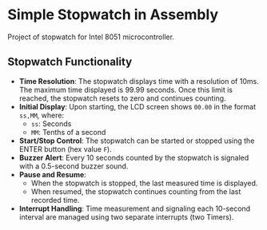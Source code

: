 # Simple Stopwatch in Assembly

Project of stopwatch for Intel 8051 microcontroller.

## Stopwatch Functionality

- **Time Resolution**: The stopwatch displays time with a resolution of 10ms. The maximum time displayed is 99.99 seconds. Once this limit is reached, the stopwatch resets to zero and continues counting.
- **Initial Display**: Upon starting, the LCD screen shows `00.00` in the format `ss,MM`, where:
  - `ss`: Seconds
  - `MM`: Tenths of a second
- **Start/Stop Control**: The stopwatch can be started or stopped using the ENTER button (hex value `F`).
- **Buzzer Alert**: Every 10 seconds counted by the stopwatch is signaled with a 0.5-second buzzer sound.
- **Pause and Resume**:
  - When the stopwatch is stopped, the last measured time is displayed.
  - When resumed, the stopwatch continues counting from the last recorded time.
- **Interrupt Handling**: Time measurement and signaling each 10-second interval are managed using two separate interrupts (two Timers).

